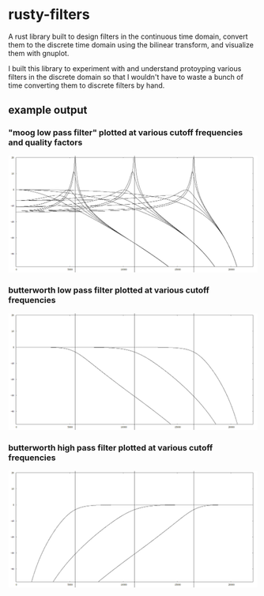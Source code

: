 # rusty-filters
A rust library built to design filters in the continuous time domain, convert them to the discrete time domain using the bilinear transform, and visualize them with gnuplot.

I built this library to experiment with and understand protoyping various filters in the discrete domain so that I wouldn't have to waste a bunch of time converting them to discrete filters by hand.  

## example output

### "moog low pass filter" plotted at various cutoff frequencies and quality factors
![frequency response of moog low pass filter](/images/moog4.png "frequency response of moog low pass filter")
### butterworth low pass filter plotted at various cutoff frequencies
![frequency response of butterworth low pass filter](/images/butter4.png "frequency response of butterworth low pass filter")
### butterworth high pass filter plotted at various cutoff frequencies
![frequency response of butterworth high pass filter](/images/butter4-hpf.png "frequency response of butterworth high pass filter")
